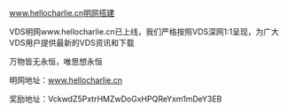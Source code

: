 www.hellocharlie.cn明网搭建

VDS明网www.hellocharlie.cn已上线，我们严格按照VDS深网1:1呈现，为广大VDS用户提供最新的VDS资讯和下载

万物皆无永恒，唯思想永恒

明网地址：www.hellocharlie.cn

奖励地址：VckwdZ5PxtrHMZwDoGxHPQReYxm1mDeY3EB

